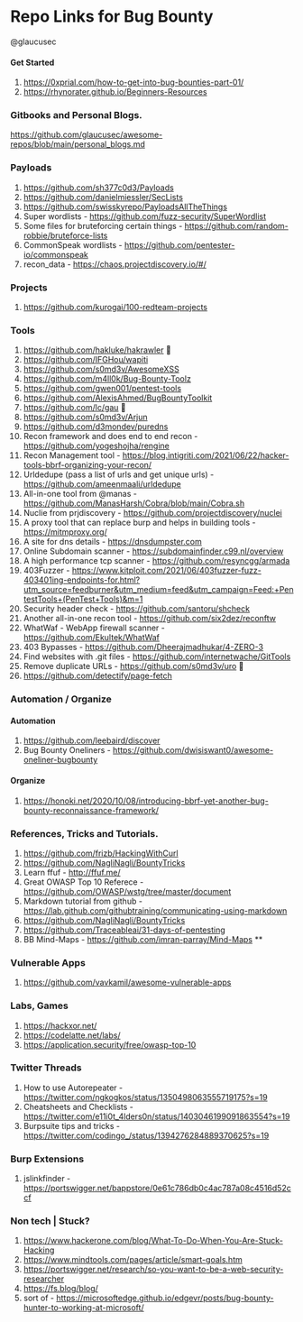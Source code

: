 # Repo Links for Bug Bounty

@glaucusec

#### Get Started

1. https://0xprial.com/how-to-get-into-bug-bounties-part-01/
2. https://rhynorater.github.io/Beginners-Resources

### Gitbooks and Personal Blogs.
https://github.com/glaucusec/awesome-repos/blob/main/personal_blogs.md

### Payloads
1. https://github.com/sh377c0d3/Payloads
2. https://github.com/danielmiessler/SecLists
3. https://github.com/swisskyrepo/PayloadsAllTheThings
4. Super wordlists - https://github.com/fuzz-security/SuperWordlist
5. Some files for bruteforcing certain things - https://github.com/random-robbie/bruteforce-lists
6. CommonSpeak wordlists - https://github.com/pentester-io/commonspeak
7. recon_data - https://chaos.projectdiscovery.io/#/

### Projects
1. https://github.com/kurogai/100-redteam-projects

### Tools
1. https://github.com/hakluke/hakrawler 🔴
2. https://github.com/IFGHou/wapiti
3. https://github.com/s0md3v/AwesomeXSS
4. https://github.com/m4ll0k/Bug-Bounty-Toolz
5. https://github.com/gwen001/pentest-tools
6. https://github.com/AlexisAhmed/BugBountyToolkit
7. https://github.com/lc/gau 🔴
8. https://github.com/s0md3v/Arjun
9. https://github.com/d3mondev/puredns
10. Recon framework and does end to end recon - https://github.com/yogeshojha/rengine
11. Recon Management tool - https://blog.intigriti.com/2021/06/22/hacker-tools-bbrf-organizing-your-recon/
12. Urldedupe (pass a list of urls and get unique urls) - https://github.com/ameenmaali/urldedupe
13. All-in-one tool from @manas - https://github.com/ManasHarsh/Cobra/blob/main/Cobra.sh
14. Nuclie from prjdiscovery - https://github.com/projectdiscovery/nuclei
15. A proxy tool that can replace burp and helps in building tools - https://mitmproxy.org/
16. A site for dns details - https://dnsdumpster.com 
17. Online Subdomain scanner - https://subdomainfinder.c99.nl/overview
18. A high performance tcp scanner - https://github.com/resyncgg/armada
18. 403Fuzzer - https://www.kitploit.com/2021/06/403fuzzer-fuzz-403401ing-endpoints-for.html?utm_source=feedburner&utm_medium=feed&utm_campaign=Feed:+PentestTools+(PenTest+Tools)&m=1
19. Security header check - https://github.com/santoru/shcheck
11. Another all-in-one recon tool - https://github.com/six2dez/reconftw
12. WhatWaf - WebApp firewall scanner - https://github.com/Ekultek/WhatWaf
13. 403 Bypasses - https://github.com/Dheerajmadhukar/4-ZERO-3
14. Find websites with .git files - https://github.com/internetwache/GitTools
15. Remove duplicate URLs - https://github.com/s0md3v/uro 🔴
16. https://github.com/detectify/page-fetch

### Automation / Organize

#### Automation
1. https://github.com/leebaird/discover
2. Bug Bounty Oneliners - https://github.com/dwisiswant0/awesome-oneliner-bugbounty

#### Organize
1. https://honoki.net/2020/10/08/introducing-bbrf-yet-another-bug-bounty-reconnaissance-framework/

### References, Tricks and Tutorials.
1. https://github.com/frizb/HackingWithCurl
2. https://github.com/NagliNagli/BountyTricks
3. Learn ffuf - http://ffuf.me/
4. Great OWASP Top 10 Referece - https://github.com/OWASP/wstg/tree/master/document
5. Markdown tutorial from github - 
https://lab.github.com/githubtraining/communicating-using-markdown
6. https://github.com/NagliNagli/BountyTricks
6. https://github.com/Traceableai/31-days-of-pentesting
7. BB Mind-Maps - https://github.com/imran-parray/Mind-Maps **

### Vulnerable Apps
1. https://github.com/vavkamil/awesome-vulnerable-apps

### Labs, Games
1. https://hackxor.net/
2. https://codelatte.net/labs/
3. https://application.security/free/owasp-top-10

### Twitter Threads 
1. How to use Autorepeater - https://twitter.com/ngkogkos/status/1350498063555719175?s=19
2. Cheatsheets and Checklists - https://twitter.com/e11i0t_4lders0n/status/1403046199091863554?s=19
3. Burpsuite tips and tricks - https://twitter.com/codingo_/status/1394276284889370625?s=19

### Burp Extensions
1. jslinkfinder - https://portswigger.net/bappstore/0e61c786db0c4ac787a08c4516d52ccf

### Non tech | Stuck?
1. https://www.hackerone.com/blog/What-To-Do-When-You-Are-Stuck-Hacking
2. https://www.mindtools.com/pages/article/smart-goals.htm
3. https://portswigger.net/research/so-you-want-to-be-a-web-security-researcher
4. https://fs.blog/blog/
5. sort of - https://microsoftedge.github.io/edgevr/posts/bug-bounty-hunter-to-working-at-microsoft/
